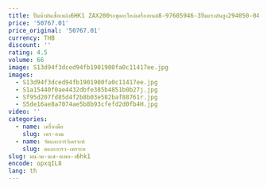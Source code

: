 ```yaml
---
title: ปั๊มน้ำมันเชื้อเพลิง6HK1 ZAX200รถขุดอะไหล่เครื่องยนต์8-97605946-3ปั๊มแรงดันสูง294050-0423
price: '50767.01'
price_original: '50767.01'
currency: THB
discount: ''
rating: 4.5
volume: 66
image: S13d94f3dced94fb1901900fa0c11417ee.jpg
images:
  - S13d94f3dced94fb1901900fa0c11417ee.jpg
  - S1a15440f0ae4432dbfe385b4851b0b27j.jpg
  - Sf95d207fd85d4f2b8b03e582baf88761r.jpg
  - S5de16ae8a7074ae5b8b93cfefd2d0fb4H.jpg
video: ''
categories:
  - name: เครื่องมือ
    slug: เคร-องม
  - name: วัดและการวิเคราะห์
    slug: ดและการว-เคราะห
slug: มน-ำม-นเช-อเพล-ง6hk1
encode: opxqIL8
lang: th
---
```

  